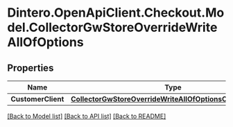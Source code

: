 # Dintero.OpenApiClient.Checkout.Model.CollectorGwStoreOverrideWriteAllOfOptions

## Properties

Name | Type | Description | Notes
------------ | ------------- | ------------- | -------------
**CustomerClient** | [**CollectorGwStoreOverrideWriteAllOfOptionsCustomerClient**](CollectorGwStoreOverrideWriteAllOfOptionsCustomerClient.md) |  | [optional] 

[[Back to Model list]](../README.md#documentation-for-models) [[Back to API list]](../README.md#documentation-for-api-endpoints) [[Back to README]](../README.md)

